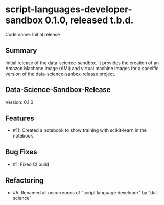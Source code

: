 # script-languages-developer-sandbox 0.1.0, released t.b.d.

Code name: Initial release

## Summary

Initial release of the data-science-sandbox. It provides the creation of an Amazon Machone Image (AMI) and virtual machine images for a specific version of the data-science-sanbox-release project.

## Data-Science-Sandbox-Release

Version: 0.1.0

## Features

 - #11: Created a notebook to show training with scikit-learn in the notebook

## Bug Fixes

 - #1: Fixed CI build

## Refactoring

 - #5: Renamed all occurrences of "script language developer" by "dat science"
